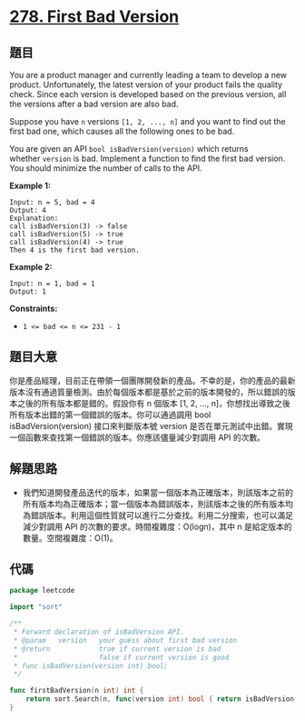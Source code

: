 # [278. First Bad Version](https://leetcode.com/problems/first-bad-version/)

## 題目

You are a product manager and currently leading a team to develop a new product. Unfortunately, the latest version of your product fails the quality check. Since each version is developed based on the previous version, all the versions after a bad version are also bad.

Suppose you have `n` versions `[1, 2, ..., n]` and you want to find out the first bad one, which causes all the following ones to be bad.

You are given an API `bool isBadVersion(version)` which returns whether `version` is bad. Implement a function to find the first bad version. You should minimize the number of calls to the API.

**Example 1:**

```
Input: n = 5, bad = 4
Output: 4
Explanation:
call isBadVersion(3) -> false
call isBadVersion(5) -> true
call isBadVersion(4) -> true
Then 4 is the first bad version.

```

**Example 2:**

```
Input: n = 1, bad = 1
Output: 1

```

**Constraints:**

- `1 <= bad <= n <= 231 - 1`

## 題目大意

你是產品經理，目前正在帶領一個團隊開發新的產品。不幸的是，你的產品的最新版本沒有通過質量檢測。由於每個版本都是基於之前的版本開發的，所以錯誤的版本之後的所有版本都是錯的。假設你有 n 個版本 [1, 2, ..., n]，你想找出導致之後所有版本出錯的第一個錯誤的版本。你可以通過調用 bool isBadVersion(version) 接口來判斷版本號 version 是否在單元測試中出錯。實現一個函數來查找第一個錯誤的版本。你應該儘量減少對調用 API 的次數。

## 解題思路

- 我們知道開發產品迭代的版本，如果當一個版本為正確版本，則該版本之前的所有版本均為正確版本；當一個版本為錯誤版本，則該版本之後的所有版本均為錯誤版本。利用這個性質就可以進行二分查找。利用二分搜索，也可以滿足減少對調用 API 的次數的要求。時間複雜度：O(logn)，其中 n 是給定版本的數量。空間複雜度：O(1)。

## 代碼

```go
package leetcode

import "sort"

/**
 * Forward declaration of isBadVersion API.
 * @param   version   your guess about first bad version
 * @return 	 	      true if current version is bad
 *			          false if current version is good
 * func isBadVersion(version int) bool;
 */

func firstBadVersion(n int) int {
	return sort.Search(n, func(version int) bool { return isBadVersion(version) })
}
```